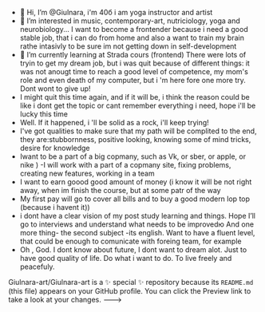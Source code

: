 - 👋 Hi, I’m @Giulnara, i'm 40б i am yoga instructor and artist
- 👀 I’m interested in music, contemporary-art, nutriciology, yoga and neurobiology...
I want to become a frontender because i need a good stable job, that i can do from home and also a want to train my brain rathe intasivly to be sure im not getting down in self-development
- 🌱 I’m currently learning at Strada cours (frontend)
  There were lots of tryin to get my dream job, but i was quit because of different things: it was not anougt time to reach a good level of competence, my mom's role and even death of my computer, but i 'm here fore one more try. Dont wont to give up!
- I might quit this time again, and if it will be, i think the reason could be like i dont get the topic or cant remember everything i need, hope i'll be lucky this time
- Well. If it happened, i 'll be solid as a rock, i'll keep trying!
- I've got qualities to make sure that my path will be complited to the end, they are:stubbornness, positive looking, knowing some of mind tricks, desire for knowledge
- Iwant to be a part of a big copmany, such as Vk, or sber, or apple, or nike )
-I will work with a part of a copmany site, fixing problems, creating new features, working in a team
- I want to earn goood good amount of money (i know it will be not right away, when im finish the course, but at some patr of the way
- My first pay will go to cover all bills  and to buy a good modern lop top (because i havent it))
- i dont have a clear vision of my post study learning and things. Hope  I’ll go to interviews and understand what needs to be improvedю
And one more thing- the second subject -its english. Want to have a fluent level, that could be enough to comunicate with foreing team, for example
- Oh , God. I dont know about future, I dont want to dream alot. Just to have good quality of life. Do what i want to do. To live freely and peacefuly.

Giulnara-art/Giulnara-art is a ✨ special ✨ repository because its `README.md` (this file) appears on your GitHub profile.
You can click the Preview link to take a look at your changes.
--->
